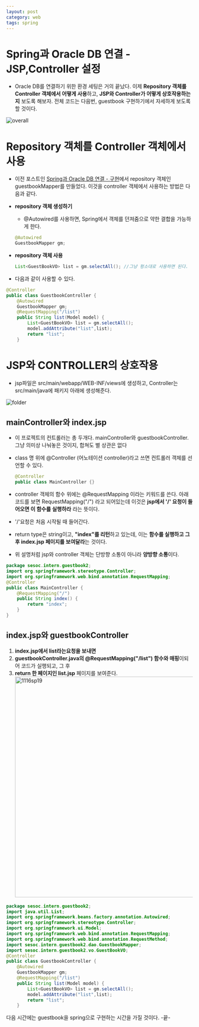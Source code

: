 ```yaml
---
layout: post
category: web
tags: spring
---
```

# Spring과 Oracle DB 연결 - JSP,Controller 설정

- Oracle DB를 연결하기 위한 환경 세팅은 거의 끝났다.  이제 **Repository 객체를 Controller 객체에서 어떻게 사용**하고, **JSP와 Controller가 어떻게 상호작용하는지** 보도록 해보자. 전체 코드는 다음번, guestbook 구현하기에서 자세하게 보도록 할 것이다.

![overall](https://user-images.githubusercontent.com/37058233/99876696-b7023580-2c3b-11eb-843c-dbf64d0c51e2.PNG)

# Repository 객체를 Controller 객체에서 사용

- 이전 포스트인  [Spring과 Oracle DB 연결 - 구현](http://yejip.com/web/2020-11-16-SpringOracle2DB/)에서 repository 객체인 guestbookMapper를 만들었다. 이것을 controller 객체에서 사용하는 방법은 다음과 같다.

- **repository 객체 생성하기**

  - @Autowired를 사용하면, Spring에서 객체를 던져줌으로 약한 결합을 가능하게 한다.

  ```java
  @Autowired
  GuestbookMapper gm;
  ```

- **repository 객체 사용**

  ```java
  List<GuestBookVO> list = gm.selectAll(); //그냥 펑소대로 사용하면 된다.
  ```

- 다음과 같이 사용할 수 있다.

```java
@Controller
public class GuestbookController {
    @Autowired
    GuestbookMapper gm;
    @RequestMapping("/list")
    public String list(Model model) {
        List<GuestBookVO> list = gm.selectAll();
        model.addAttribute("list",list);
        return "list";
    }
```

# JSP와 CONTROLLER의 상호작용

-  jsp파일은 src/main/webapp/WEB-INF/views에 생성하고, Controller는 src/main/java에 패키지 아래에 생성해준다.

![folder](https://user-images.githubusercontent.com/37058233/99876694-b5387200-2c3b-11eb-9857-27c20e35bc7e.PNG)

## **mainController와 index.jsp**

- 이 프로젝트의 컨트롤러는 총 두개다. mainController와 guestbookController. 그냥 의미상 나눠놓은 것이지, 합쳐도 별 상관은 없다

- class 명 위에 @Controller (어노테이션 controller)라고 쓰면 컨트롤러 객체를 선언할 수 있다.

  ```java
  @Controller
  public class MainController {}
  ```

- controller 객체의 함수 위에는 @RequestMapping 이라는 키워드를 쓴다. 아래 코드를 보면 RequestMapping("/") 라고 되어있는데 이것은 **jsp에서 '/' 요청이 들어오면 이 함수를 실행하라** 라는 뜻이다.
- '/'요청은 처음 시작될 때 들어간다.
- return type은 string이고, **"index"를 리턴**하고 있는데, 이는 **함수를 실행하고 그 후 index.jsp 페이지를 보여달라**는 것이다.
- 위 설명처럼 jsp와 controller 객체는 단방향 소통이 아니라 **양방향 소통**이다.

```java
package sesoc.intern.guestbook2;
import org.springframework.stereotype.Controller;
import org.springframework.web.bind.annotation.RequestMapping;
@Controller
public class MainController {
	@RequestMapping("/")
	public String index() {
		return "index";
	}
}
```

## **index.jsp와 guestbookController**

1. **index.jsp에서 list라는요청을 보내면**
2. **guestbookController.java의 @RequestMapping("/list") 함수와 매핑**이되어 코드가 실행되고, 그 후
3.  **return 한 페이지인 list.jsp** 페이지를 보여준다.<img width="594" alt="1116sp19" src="https://user-images.githubusercontent.com/37058233/99877503-05b2ce00-2c42-11eb-9760-acb7067a52ce.PNG">

```java
package sesoc.intern.guestbook2;
import java.util.List;
import org.springframework.beans.factory.annotation.Autowired;
import org.springframework.stereotype.Controller;
import org.springframework.ui.Model;
import org.springframework.web.bind.annotation.RequestMapping;
import org.springframework.web.bind.annotation.RequestMethod;
import sesoc.intern.guestbook2.dao.GuestbookMapper;
import sesoc.intern.guestbook2.vo.GuestBookVO;
@Controller
public class GuestbookController {
    @Autowired
    GuestbookMapper gm;
    @RequestMapping("/list")
    public String list(Model model) {
        List<GuestBookVO> list = gm.selectAll();
        model.addAttribute("list",list);
        return "list";
    }
```

다음 시간에는 guestbook을 spring으로 구현하는 시간을 가질 것이다. -끝-
